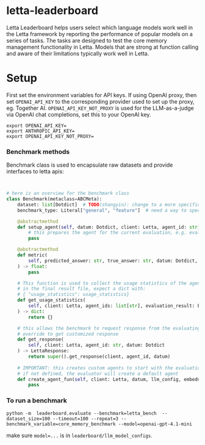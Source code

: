 # letta-leaderboard

Letta Leaderboard helps users select which language models work well in the Letta framework by reporting the performance of popular models on a series of tasks. The tasks are designed to test the core memory management functionality in Letta.  Models that are strong at function calling and aware of their limitations typically work well in Letta.


# Setup

First set the environment variables for API keys. If using OpenAI proxy, then set `OPENAI_API_KEY` to the corresponding provider used to set up the proxy, eg. Together AI. `OPENAI_API_KEY_NOT_PROXY` is used for the LLM-as-a-judge via OpenAI chat completions, set this to your OpenAI key.
```
export OPENAI_API_KEY=
export ANTHROPIC_API_KEY=
export OPENAI_API_KEY_NOT_PROXY=
```

### Benchmark methods
Benchmark class is used to encapsulate raw datasets and provide interfaces to letta apis:
```python


# here is an overview for the benchmark class
class Benchmark(metaclass=ABCMeta):
    dataset: list[Dotdict]  # TODO(shangyin): change to a more specific type
    benchmark_type: Literal["general", "feature"]  # need a way to specify feature

    @abstractmethod
    def setup_agent(self, datum: Dotdict, client: Letta, agent_id: str) -> None:
        # this prepares the agent for the current evaluation, e.g. evaluating archival memory requires inserting the context into the agent's memory
        pass

    @abstractmethod
    def metric(
        self, predicted_answer: str, true_answer: str, datum: Dotdict, agent_id=None
    ) -> float:
        pass

    # This function is used to collect the usage statistics of the agents
    # in the final result file, expect a dict with:
    # { "usage_statistics": usage_statistics}
    def get_usage_statistics(
        self, client: Letta, agent_ids: list[str], evaluation_result: EvaluationResult
    ) -> dict:
        return {}

    # this allows the benchmark to request response from the evaluating agent
    # override to get customized response
    def get_response(
        self, client: Letta, agent_id: str, datum: Dotdict
    ) -> LettaResponse:
        return super().get_response(client, agent_id, datum)
    
    # IMPORTANT: this creates custom agents to start with the evaluation
    # if not defined, the evaluator will create a default agent
    def create_agent_fun(self, client: Letta, datum, llm_config, embedding_config):
        pass
```

### To run a benchmark
```python -m  leaderboard.evaluate --benchmark=letta_bench  --dataset_size=100 --timeout=100 --repeat=3 --benchmark_variable=core_memory_benchmark --model=openai-gpt-4.1-mini```

make sure `model=...` is in `leaderboard/llm_model_configs`.
